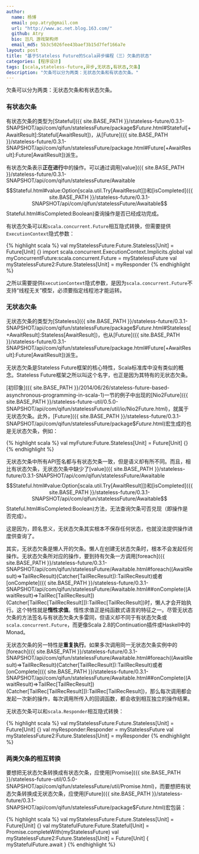 ```yaml
---
author:
  name: 杨博
  email: pop.atry@gmail.com
  url: "http://www.ac.net.blog.163.com/"
  github: Atry
  bio: 岂凡 游戏架构师
  email_md5: 5b3c5026fee43baef3b15d7fef166a7e
layout: post
title: "基于Stateless Future的Scala异步编程（三）欠条的状态"
categories: [程序设计]
tags: [scala,stateless-future,异步,无状态,有状态,欠条]
description: "欠条可以分为两类：无状态欠条和有状态欠条。"
---
```


欠条可以分为两类：无状态欠条和有状态欠条。

### 有状态欠条

有状态欠条的类型为[Stateful]({{ site.BASE_PATH }}/stateless-future/0.3.1-SNAPSHOT/api/com/qifun/statelessFuture/package$$Future$.html#Stateful[+AwaitResult]:Stateful[AwaitResult])，从[Future]({{ site.BASE_PATH }}/stateless-future/0.3.1-SNAPSHOT/api/com/qifun/statelessFuture/package.html#Future[+AwaitResult]:Future[AwaitResult])派生。

有状态欠条表示**正在进行**中的操作。可以通过调用[value]({{ site.BASE_PATH }}/stateless-future/0.3.1-SNAPSHOT/api/com/qifun/statelessFuture/Awaitable$$Stateful.html#value:Option[scala.util.Try[AwaitResult]])和[isCompleted]({{ site.BASE_PATH }}/stateless-future/0.3.1-SNAPSHOT/api/com/qifun/statelessFuture/Awaitable$$Stateful.html#isCompleted:Boolean)查询操作是否已经成功完成。

有状态欠条可以和`scala.concurrent.Future`相互隐式转换，但需要提供`ExecutionContext`隐式参数：

{% highlight scala %}
val myStatelessFuture:Future.Stateless[Unit] = Future[Unit] {}
import scala.concurrent.ExecutionContext.Implicits.global
val myConcurrentFuture:scala.concurrent.Future = myStatelessFuture
val myStatelessFuture2:Future.Stateless[Unit] = myResponder
{% endhighlight %}

之所以需要提供`ExecutionContext`隐式参数，是因为`scala.concurrent.Future`不支持“线程无关”模型，必须要指定线程池才能运转。

### 无状态欠条

无状态欠条的类型为[Stateless]({{ site.BASE_PATH }}/stateless-future/0.3.1-SNAPSHOT/api/com/qifun/statelessFuture/package$$Future$.html#Stateless[+AwaitResult]:Stateless[AwaitResult])，也从[Future]({{ site.BASE_PATH }}/stateless-future/0.3.1-SNAPSHOT/api/com/qifun/statelessFuture/package.html#Future[+AwaitResult]:Future[AwaitResult])派生。

无状态欠条是Stateless Future框架的核心特性，Scala标准库中没有类似的概念。Stateless Future框架之所以叫这个名字，也正是因为其特有的无状态欠条。

[初印象]({{ site.BASE_PATH }}/2014/06/26/stateless-future-based-asynchronous-programming-in-scala-1)一节的例子中出现的[Nio2Future]({{ site.BASE_PATH }}/stateless-future-util/0.5.0-SNAPSHOT/api/com/qifun/statelessFuture/util/io/Nio2Future.html)，就属于无状态欠条。此外，[Future]({{ site.BASE_PATH }}/stateless-future/0.3.1-SNAPSHOT/api/com/qifun/statelessFuture/package$$Future$.html)宏生成的也是无状态欠条，例如：

{% highlight scala %}
val myFuture:Future.Stateless[Unit] = Future[Unit] {}
{% endhighlight %}

无状态欠条中所有API签名都与有状态欠条一致，但是语义却有所不同。而且，相比有状态欠条，无状态欠条中缺少了[value]({{ site.BASE_PATH }}/stateless-future/0.3.1-SNAPSHOT/api/com/qifun/statelessFuture/Awaitable$$Stateful.html#value:Option[scala.util.Try[AwaitResult]])和[isCompleted]({{ site.BASE_PATH }}/stateless-future/0.3.1-SNAPSHOT/api/com/qifun/statelessFuture/Awaitable$$Stateful.html#isCompleted:Boolean)方法，无法查询欠条可否兑现（即操作是否完成）。

这是因为，顾名思义，无状态欠条其实根本不保存任何状态，也就没法提供操作进度供查询了。

其实，无状态欠条是懒人开的欠条。懒人在创建无状态欠条时，根本不会发起任何操作。无状态欠条所对应的操作，要到持有欠条一方调用[foreach]({{ site.BASE_PATH }}/stateless-future/0.3.1-SNAPSHOT/api/com/qifun/statelessFuture/Awaitable.html#foreach((AwaitResult)⇒TailRecResult)(Catcher[TailRecResult]):TailRecResult)或者[onComplete]({{ site.BASE_PATH }}/stateless-future/0.3.1-SNAPSHOT/api/com/qifun/statelessFuture/Awaitable.html##onComplete((AwaitResult)⇒TailRec[TailRecResult])(Catcher[TailRec[TailRecResult]]):TailRec[TailRecResult])时，懒人才会开始执行。这个特性就是**惰性求值**。惰性求值正是纯函数式语言的特征之一。尽管无状态欠条的方法签名与有状态欠条大多雷同，但语义却不同于有状态欠条或`scala.concurrent.Future`，而更像Scala 2.8的Continuation插件或Haskell中的Monad。

无状态欠条的另一特性是**重复执行**。如果多次调用同一无状态欠条实例中的[foreach]({{ site.BASE_PATH }}/stateless-future/0.3.1-SNAPSHOT/api/com/qifun/statelessFuture/Awaitable.html#foreach((AwaitResult)⇒TailRecResult)(Catcher[TailRecResult]):TailRecResult)或者[onComplete]({{ site.BASE_PATH }}/stateless-future/0.3.1-SNAPSHOT/api/com/qifun/statelessFuture/Awaitable.html##onComplete((AwaitResult)⇒TailRec[TailRecResult])(Catcher[TailRec[TailRecResult]]):TailRec[TailRecResult])，那么每次调用都会发起一次新的操作，每次调用所传入的回调函数，都会收到相互独立的操作结果。

无状态欠条可以和`scala.Responder`相互隐式转换：

{% highlight scala %}
val myStatelessFuture:Future.Stateless[Unit] = Future[Unit] {}
val myResponder:Responder = myStatelessFuture
val myStatelessFuture2:Future.Stateless[Unit] = myResponder
{% endhighlight %}

### 两类欠条的相互转换

要想把无状态欠条转换成有状态欠条，应使用[Promise]({{ site.BASE_PATH }}/stateless-future-util/0.5.0-SNAPSHOT/api/com/qifun/statelessFuture/util/Promise.html)，而要想把有状态欠条转换成无状态欠条，应使用[Future]({{ site.BASE_PATH }}/stateless-future/0.3.1-SNAPSHOT/api/com/qifun/statelessFuture/package$$Future$.html)宏包装：

{% highlight scala %}
val myStatelessFuture:Future.Stateless[Unit] = Future[Unit] {}
val myStatefulFuture:Future.Stateful[Unit] = Promise.completeWith(myStatelessFuture)
val myStatelessFuture2:Future.Stateless[Unit] = Future[Unit] { myStatefulFuture.await }
{% endhighlight %}


